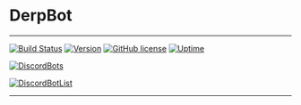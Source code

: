 # **DerpBot**
-----
[![Build Status](https://travis-ci.com/Justin2528/DerpBot.svg?branch=master)](https://travis-ci.com/Justin2528/DerpBot) 
[![Version](https://img.shields.io/badge/Version-1.2.0-blue.svg)](https://github.com/Justin2528/DerpBot)
[![GitHub license](https://img.shields.io/github/license/Justin2528/DerpBot.svg?style=popout-square)](https://github.com/Justin2528/DerpBot/blob/master/LICENSE)
[![Uptime](https://img.shields.io/badge/Uptime-99.99%25-brightgreen.svg)](https://github.com/Justin2528/DerpBot)

[![DiscordBots](https://discordbots.org/api/widget/547771680798539776.svg)](https://discordbots.org/bot/547771680798539776)

[![DiscordBotList](https://discordbotlist.com/bots/547771680798539776/widget.png)](https://discordbotlist.com/bots/547771680798539776/)

-----
